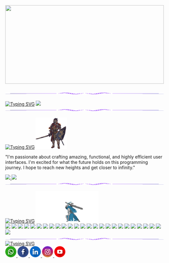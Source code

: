 <div>
  <img src="welcome.gif" height="250px" width="100%"/>
</div>
<br />
<div>
  <img src="lineto.png">
</div>
<br />
<div>
  <a href="https://git.io/typing-svg"><img src="https://readme-typing-svg.demolab.com?font=Fira+Code&weight=700&size=24&pause=1000&color=7300F9&width=700&lines=Hi%2C+I'm+a+full-stack+developer+and+programmer!" alt="Typing SVG" /></a>
  <img src="Animação.gif" height="100px" width="auto" />
</div>
<div>
  <img src="lineto.png">
</div>
<br />
<div>
  <a href="https://git.io/typing-svg"><img src="https://readme-typing-svg.demolab.com?font=Fira+Code&weight=700&size=24&pause=1000&color=7300F9&width=125&lines=About+me" alt="Typing SVG" /></a>
  <img src="darksouls.gif" height="100px"/>
</div>
<div>
  <p>
    "I'm passionate about crafting amazing, functional, and highly efficient user interfaces. I'm excited for what the future holds on this programming journey. I hope to reach new heights and get closer to infinity."
  </p>
</div>
<div>
  <a href="https://github.com/YanzinhoCaue">
  <img height="180em" src="https://github-readme-stats.vercel.app/api?username=YanzinhoCaue&show_icons=true&theme=midnight-purple&include_all_commits=true&count_private=true"/>
  <img height="180em" src="https://github-readme-stats.vercel.app/api/top-langs/?username=YanzinhoCaue&layout=compact&langs_count=6&theme=midnight-purple"/>  
</div>
<div>
  <img src="lineto.png">
</div>
<br />
<div>
  <a href="https://git.io/typing-svg"><img src="https://readme-typing-svg.demolab.com?font=Fira+Code&weight=700&size=24&pause=1000&color=7300F9&width=125&lines=My+skills" alt="Typing SVG" /></a>
  <img src="about.gif" height="100px"/>
</div>
<div>
  <img height="35px" src="https://cdn.jsdelivr.net/gh/devicons/devicon/icons/react/react-original.svg" />
  <img height="35px" src="https://cdn.jsdelivr.net/gh/devicons/devicon/icons/angularjs/angularjs-original.svg" />
  <img height="35px" src="https://cdn.jsdelivr.net/gh/devicons/devicon/icons/vuejs/vuejs-original.svg" />
  <img height="40px" src="https://cdn.jsdelivr.net/gh/devicons/devicon/icons/php/php-original.svg" />
  <img height="35px" src="https://cdn.jsdelivr.net/gh/devicons/devicon/icons/nodejs/nodejs-original.svg" />
  <img height="35px" src="https://cdn.jsdelivr.net/gh/devicons/devicon/icons/nextjs/nextjs-original.svg" />
  <img height="35px" src="https://cdn.jsdelivr.net/gh/devicons/devicon/icons/redux/redux-original.svg" />
  <img height="35px" src="https://cdn.jsdelivr.net/gh/devicons/devicon/icons/jquery/jquery-original.svg" />
  <img height="35px" src="https://cdn.jsdelivr.net/gh/devicons/devicon/icons/electron/electron-original.svg" />
  <img height="35px" src="https://cdn.jsdelivr.net/gh/devicons/devicon/icons/tailwindcss/tailwindcss-plain.svg" />
  <img height="35px" src="https://cdn.jsdelivr.net/gh/devicons/devicon/icons/sass/sass-original.svg" />
  <img height="35px" src="https://cdn.jsdelivr.net/gh/devicons/devicon/icons/bootstrap/bootstrap-original.svg" />
  <img height="35px" src="https://cdn.jsdelivr.net/gh/devicons/devicon/icons/bulma/bulma-plain.svg" /> 
  <img height="35px" src="https://cdn.jsdelivr.net/gh/devicons/devicon/icons/javascript/javascript-plain.svg" />
  <img height="35px" src="https://cdn.jsdelivr.net/gh/devicons/devicon/icons/typescript/typescript-plain.svg" />
  <img height="35px" src="https://cdn.jsdelivr.net/gh/devicons/devicon/icons/css3/css3-original.svg" />
  <img height="35px" src="https://cdn.jsdelivr.net/gh/devicons/devicon/icons/html5/html5-original.svg" />
  <img height="35px" src="https://cdn.jsdelivr.net/gh/devicons/devicon/icons/rails/rails-plain.svg" />
  <img height="40px" src="https://cdn.jsdelivr.net/gh/devicons/devicon/icons/docker/docker-original.svg" /> 
  <img height="40px" src="https://cdn.jsdelivr.net/gh/devicons/devicon/icons/mysql/mysql-original-wordmark.svg" />
  <img height="35px" src="https://cdn.jsdelivr.net/gh/devicons/devicon/icons/firebase/firebase-plain.svg" />
  <img height="35px" src="https://cdn.jsdelivr.net/gh/devicons/devicon/icons/git/git-original.svg" />
  <img height="40px" src="https://cdn.jsdelivr.net/gh/devicons/devicon/icons/npm/npm-original-wordmark.svg" />
  <img height="35px" src="https://cdn.jsdelivr.net/gh/devicons/devicon/icons/yarn/yarn-original.svg" />
  <img height="35px" src="https://cdn.jsdelivr.net/gh/devicons/devicon/icons/photoshop/photoshop-plain.svg" />
  <img height="35px" src="https://cdn.jsdelivr.net/gh/devicons/devicon/icons/figma/figma-original.svg" />
</div>
<div>
  <img src="lineto.png">
</div>
<div>
  <a href="https://git.io/typing-svg"><img src="https://readme-typing-svg.demolab.com?font=Fira+Code&weight=700&size=24&pause=1000&color=7300F9&width=125&lines=Contact" alt="Typing SVG" /></a>
</div>
<div>
    <a href="">
      <img src="whatsapp.png" height="35px"/>
    </a>
    <a href="https://www.facebook.com/profile.php?id=100005135588794">
      <img src="facebook.png" height="35px"/>
    </a>
    <a href="https://www.linkedin.com/in/yan-cauê-gomes-pereira-a9274715b/">
      <img src="linkedin.png" height="35px"/>
    </a>
    <a href="https://www.instagram.com/yan_caue_gomes/">
      <img src="instagram.png" height="35px"/>
    </a>
    <a href="https://www.youtube.com/channel/UC-gR1KHioEdvEupmw0uEeWg">
      <img src="youtube.png" height="35px"/>
    </a>
</div>
